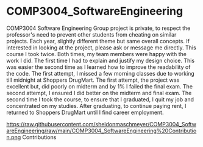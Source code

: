 # COMP3004_SoftwareEngineering

COMP3004 Software Engineering Group project is private, to respect the professor's need to prevent other students from cheating on similar projects. Each year, slightly different theme but same overall concepts. If interested in looking at the project, please ask or message me directly. This course I took twice. Both times, my team members were happy with the work I did. The first time I had to explain and justify my design choice. This was easier the second time as I learned how to improve the readability of the code. The first attempt, I missed a few morning classes due to working till midnight at Shoppers DrugMart. The first attempt, the project was excellent but, did poorly on midterm and by 1% I failed the final exam. The second attempt, I ensured I did better on the midterm and final exam. The second time I took the course, to ensure that I graduated, I quit my job and concentrated on my studies. After graduating, to continue paying rent, I returned to Shoppers DrugMart until I find career employment. 

<https://raw.githubusercontent.com/sheldonmaschmeyer/COMP3004_SoftwareEngineering/raw/main/COMP3004_SoftwareEngineering%20Contribution.png>
Contributions
